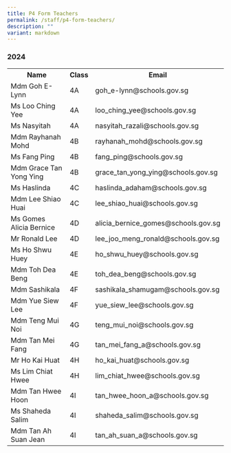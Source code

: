 ```yaml
---
title: P4 Form Teachers
permalink: /staff/p4-form-teachers/
description: ""
variant: markdown
---
```

### **2024**
<table>
    <tbody><tr style="width:100%">
        <th style="width:40%">Name</th>
        <th style="width:10%">Class</th>
        <th style="width:50%">Email</th>
    </tr>
    <tr>
        <td>Mdm Goh E-Lynn</td>
        <td>4A</td>
        <td>goh_e-lynn@schools.gov.sg</td>
    </tr>
    <tr>
        <td>Ms Loo Ching Yee</td>
        <td>4A</td>
        <td>loo_ching_yee@schools.gov.sg</td>
    </tr>
				 <tr>
        <td>Ms Nasyitah</td>
        <td>4A</td>
        <td>nasyitah_razali@schools.gov.sg</td>
    </tr>
    <tr>
        <td>Mdm Rayhanah Mohd</td>
        <td>4B</td>
        <td>rayhanah_mohd@schools.gov.sg</td>
    </tr>
<tr>
        <td>Ms Fang Ping</td>
        <td>4B</td>
        <td>fang_ping@schools.gov.sg</td>
    </tr>
<tr>
        <td>Mdm Grace Tan Yong Ying</td>
        <td>4B</td>
        <td>grace_tan_yong_ying@schools.gov.sg</td>
    </tr>
    <tr>
        <td>Ms Haslinda</td>
        <td>4C</td>
        <td>haslinda_adaham@schools.gov.sg</td>
    </tr>
    <tr>
        <td>Mdm Lee Shiao Huai</td>
        <td>4C</td>
        <td>lee_shiao_huai@schools.gov.sg</td>
    </tr>
    <tr>
        <td>Ms Gomes Alicia Bernice</td>
        <td>4D</td>
        <td>alicia_bernice_gomes@schools.gov.sg</td>
    </tr>
    <tr>
        <td>Mr Ronald Lee</td>
        <td>4D</td>
        <td>lee_joo_meng_ronald@schools.gov.sg</td>
    </tr>
<tr>
        <td>Ms Ho Shwu Huey</td>
        <td>4E</td>
        <td>ho_shwu_huey@schools.gov.sg</td>
    </tr>
<tr>
        <td>Mdm Toh Dea Beng</td>
        <td>4E</td>
        <td>toh_dea_beng@schools.gov.sg</td>
    </tr>
    <tr>
        <td>Mdm Sashikala</td>
        <td>4F</td>
        <td>sashikala_shamugam@schools.gov.sg</td>
    </tr>
			    <tr>
        <td>Mdm Yue Siew Lee</td>
        <td>4F</td>
        <td>yue_siew_lee@schools.gov.sg</td>
			</tr>
    <tr>
        <td>Mdm Teng Mui Noi</td>
        <td>4G</td>
        <td>teng_mui_noi@schools.gov.sg</td>
    </tr>
<tr>
        <td>Mdm Tan Mei Fang</td>
        <td>4G</td>
        <td>tan_mei_fang_a@schools.gov.sg</td>
    </tr>
    <tr>
        <td>Mr Ho Kai Huat</td>
        <td>4H</td>
        <td>ho_kai_huat@schools.gov.sg</td>
    </tr>
    <tr>
        <td>Ms Lim Chiat Hwee</td>
        <td>4H</td>
        <td>lim_chiat_hwee@schools.gov.sg</td>
    </tr>
    <tr>
        <td>Mdm Tan Hwee Hoon</td>
        <td>4I</td>
        <td>tan_hwee_hoon_a@schools.gov.sg</td>
    </tr>
<tr>
        <td>Ms Shaheda Salim</td>
        <td>4I</td>
        <td>shaheda_salim@schools.gov.sg</td>
    </tr>
			<tr>
        <td>Mdm Tan Ah Suan Jean</td>
        <td>4I</td>
        <td>tan_ah_suan_a@schools.gov.sg</td>
    </tr>
</tbody></table>